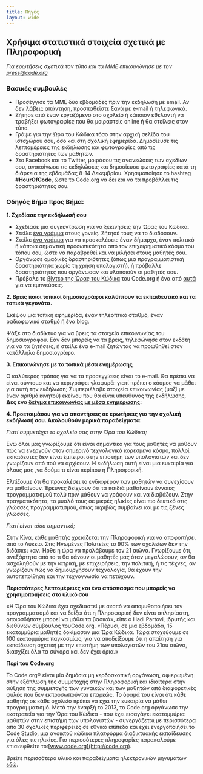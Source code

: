 ```yaml
---
title: Πηγές
layout: wide
---
```


## Χρήσιμα στατιστικά στοιχεία σχετικά με Πληροφορική

*Για ερωτήσεις σχετικά τον τύπο και τα ΜΜΕ επικοινώνησε με την <press@code.org>*

### Βασικές συμβουλές

  * Προσέγγισε τα ΜΜΕ δύο εβδομάδες πριν την εκδήλωση με email. Αν δεν λάβεις απάντηση, προσπαθείστε ξανά με e-mail ή τηλεφωνικά.
  * Ζήτησε από έναν εργαζόμενο στο σχολείο ή κάποιον εθελοντή να τραβήξει φωτογραφίες που θα μοιραστείς online ή θα στείλεις στον τύπο.
  * Γράψε για την Ώρα του Κώδικα τόσο στην αρχική σελίδα του ιστοχώρου σου, όσο και στη σχολική εφημερίδα. Δημοσίευσε τις λεπτομέρειες της εκδήλωσης και φωτογραφίες από τις δραστηριότητες των μαθητών.
  * Στο Facebook και το Twitter, μοιράσου τις ανανεώσεις των σχεδίων σου, ανακοίνωσε τις εκδηλώσεις και δημοσίευσε φωτογραφίες κατά τη διάρκεια της εβδομάδας 8-14 Δεκεμβρίου. Χρησιμοποίησε το hashtag **#HourOfCode**, ώστε το Code.org να δει και να τα προβάλλει τις δραστηριότητές σου.

### Οδηγός Βήμα προς Βήμα:

**1. Σχεδίασε την εκδήλωσή σου**

  * Σχεδίασε μια συγκέντρωση για να ξεκινήσεις την Ώρας του Κώδικα.
  * Στείλε [ένα γράμμα](/resources#sample-emails) στους γονείς. Ζήτησέ τους να το διαδόσουν.
  * Στείλε [ένα γράμμα](/resources#sample-emails) για να προσκαλέσεις έναν δήμαρχο, έναν πολιτικό ή κάποια σημαντική προσωπικότητα από τον επιχειρηματικό κόσμο του τόπου σου, ώστε να παραβρεθεί και να μιλήσει στους μαθητές σου.
  * Οργάνωσε ομαδικές δραστηριότητες (όπως μια προγραμματιστική δραστηριότητα χωρίς τη χρήση υπολογιστή), ή πρόβαλλε δραστηριότητες που οργάνωσαν και υλοποιούν οι μαθητές σου.
  * Πρόβαλε το [βίντεο της Ώρας του Κώδικα](http://hourofcode.com) του Code.org ή ένα από [αυτά](/resources#videos) για να εμπνεύσεις.

**2. Βρεις ποιοι τοπικοί δημοσιογράφοι καλύπτουν τα εκπαιδευτικά και τα τοπικά γεγονότα.**

Σκέψου μια τοπική εφημερίδα, έναν τηλεοπτικό σταθμό, έναν ραδιοφωνικό σταθμό ή ένα blog.

Ψάξε στο διαδίκτυο για να βρεις τα στοιχεία επικοινωνίας του δημοσιογράφου. Εάν δεν μπορείς να τα βρεις, τηλεφώνησε στον εκδότη για να τα ζητήσεις, ή στείλε ένα e-mail ζητώντας να προωθηθεί στον κατάλληλο δημοσιογράφο.

**3. Επικοινώνησε με τα τοπικά μέσα ενημέρωσης**

Ο καλύτερος τρόπος για να τα προσεγγίσεις είναι το e-mail. Θα πρέπει να είναι σύντομο και να περιγράφει γλαφυρά: γιατί πρέπει ο κόσμος να μάθει για αυτή την εκδήλωση; Συμπεριέλαβε στοιχεία επικοινωνίας (μαζί με έναν αριθμό κινητού) εκείνου που θα είναι υπεύθυνος της εκδήλωσης. **Δες ένα [δείγμα επικοινωνίας με μέσα ενημέρωσης](/resources#sample-emails):**

**4. Προετοιμάσου για να απαντήσεις σε ερωτήσεις για την σχολική εκδήλωσή σου. Ακολουθούν μερικά παραδείγματα:**

*Γιατί συμμετέχει το σχολείο σας στην Ώρα του Κώδικα;*

Ενώ όλοι μας γνωρίζουμε ότι είναι σημαντικό για τους μαθητές να μάθουν πώς να ενεργούν στον σημερινό τεχνολογικά κορεσμένο κόσμο, πολλοί εκπαιδευτές δεν είναι έμπειροι στην επιστήμη των υπολογιστών και δεν γνωρίζουν από πού να αρχίσουν. Η εκδήλωση αυτή είναι μια ευκαιρία για όλους μας ,να δούμε τι είναι περίπου η Πληροφορική.

Ελπίζουμε ότι θα προκαλέσει το ενδιαφέρον των μαθητών να συνεχίσουν να μαθαίνουν. Έρευνες δείχνουν ότι τα παιδιά μαθαίνουν έννοιες προγραμματισμού πολύ πριν μάθουν να γράφουν και να διαβάζουν. Στην πραγματικότητα, το μυαλό τους σε μικρές ηλικίες είναι πιο δεκτικό στις γλώσσες προγραμματισμού, όπως ακριβώς συμβαίνει και με τις ξένες γλώσσες.

*Γιατί είναι τόσο σημαντικό;*

Στην Κίνα, κάθε μαθητής χρειάζεται την Πληροφορική για να αποφοιτήσει από το Λύκειο. Στις Ηνωμένες Πολιτείες το 90% των σχολείων δεν την διδάσκει καν. Ήρθε η ώρα να προλάβουμε τον 21 αιώνα. Γνωρίζουμε ότι, ανεξάρτητα από το τι θα κάνουν οι μαθητές μας όταν μεγαλώσουν, αν θα ασχοληθούν με την ιατρική, με επιχειρήσεις, την πολιτική, ή τις τέχνες, αν γνωρίζουν πώς να δημιουργήσουν τεχνολογία, θα έχουν την αυτοπεποίθηση και την τεχνογνωσία να πετύχουν.

**Περισσότερες λεπτομέρειες και ένα απόσπασμα που μπορείς να χρησιμοποιήσεις στο υλικό σου**

«Η Ώρα του Κώδικα έχει σχεδιαστεί με σκοπό να απομυθοποιήσει τον προγραμματισμό και να δείξει ότι η Πληροφορική δεν είναι απλησίαστη, οποιοσδήποτε μπορεί να μάθει τα βασικά», είπε ο Hadi Partovi, ιδρυτής και διεθύνων σύμβουλος τουCode.org. «Πέρυσι, σε μια εβδομάδα, 15 εκατομμύρια μαθητές δοκίμασαν μια Ώρα Κώδικα. Τώρα στοχεύουμε σε 100 εκατομμύρια παγκοσμίως, για να αποδείξουμε ότι η απαίτηση για εκπαίδευση σχετική με την επιστήμη των υπολογιστών του 21ου αιώνα, διασχίζει όλα τα σύνορα και δεν έχει όρια.»

**Περί του Code.org**

Το Code.org® είναι μία δημόσια μη κερδοσκοπική οργάνωση, αφιερωμένη στην εξάπλωση της συμμετοχής στην Πληροφορική και ιδιαίτερα στην αύξηση της συμμετοχής των γυναικών και των μαθητών από διαφορετικές φυλές που δεν εκπροσωπούνται επαρκώς. Το όραμά του είναι ότι κάθε μαθητής σε κάθε σχολείο πρέπει να έχει την ευκαιρία να μάθει προγραμματισμό. Μετά την έναρξή το 2013, το Code.org οργάνωσε την εκστρατεία για την Ώρα του Κώδικα - που έχει εισαγάγει εκατομμύρια μαθητών στην επιστήμη των υπολογιστών - συνεργάζεται με περισσότερα απο 30 σχολικές περιφέρειες σε εθνικό επίπεδο και έχει ενεργοποιήσει το Code Studio, μια ανοικτού κώδικα πλατφόρμα διαδικτυακής εκπαίδευσης για όλες τις ηλικίες. Για περισσότερες πληροφορίες παρακαλούμε επισκεφθείτε το:[www.code.org](http://code.org).

  
Βρείτε περισσότερο υλικό και παραδείγματα ηλεκτρονικών μηνυμάτων [εδώ](/resources).